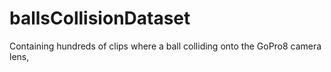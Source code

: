 # ballsCollisionDataset
Containing hundreds of clips where a ball colliding onto the GoPro8 camera lens,

